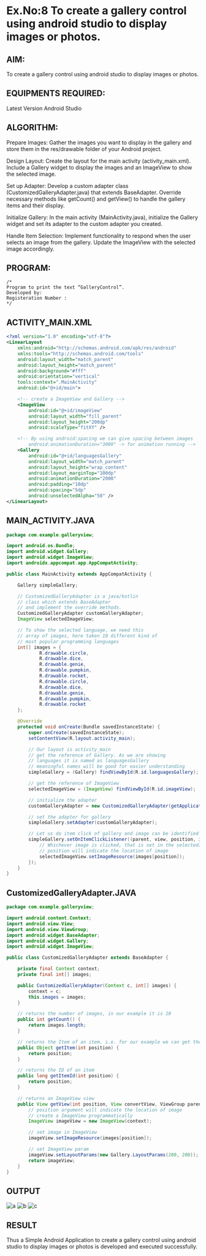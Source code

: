 # Ex.No:8 To create a gallery control using android studio to display images or photos.


## AIM:

To create a gallery control using android studio to display images or photos.

## EQUIPMENTS REQUIRED:

Latest Version Android Studio

## ALGORITHM:

Prepare Images: Gather the images you want to display in the gallery and store them in the res/drawable folder of your Android project.

Design Layout: Create the layout for the main activity (activity_main.xml). Include a Gallery widget to display the images and an ImageView to show the selected image.

Set up Adapter: Develop a custom adapter class (CustomizedGalleryAdapter.java) that extends BaseAdapter. Override necessary methods like getCount() and getView() to handle the gallery items and their display.

Initialize Gallery: In the main activity (MainActivity.java), initialize the Gallery widget and set its adapter to the custom adapter you created.

Handle Item Selection: Implement functionality to respond when the user selects an image from the gallery. Update the ImageView with the selected image accordingly.

## PROGRAM:
```
/*
Program to print the text “GalleryControl”.
Developed by:
Registeration Number :
*/
```
##  ACTIVITY_MAIN.XML
```XML
<?xml version="1.0" encoding="utf-8"?>
<LinearLayout
    xmlns:android="http://schemas.android.com/apk/res/android"
    xmlns:tools="http://schemas.android.com/tools"
    android:layout_width="match_parent"
    android:layout_height="match_parent"
    android:background="#fff"
    android:orientation="vertical"
    tools:context=".MainActivity"
    android:id="@+id/main">

    <!-- create a ImageView and Gallery -->
    <ImageView
        android:id="@+id/imageView"
        android:layout_width="fill_parent"
        android:layout_height="200dp"
        android:scaleType="fitXY" />

    <!-- By using android:spacing we can give spacing between images
        android:animationDuration="3000" -> for animation running -->
    <Gallery
        android:id="@+id/languagesGallery"
        android:layout_width="match_parent"
        android:layout_height="wrap_content"
        android:layout_marginTop="100dp"
        android:animationDuration="2000"
        android:padding="10dp"
        android:spacing="5dp"
        android:unselectedAlpha="50" />
</LinearLayout>
```
## MAIN_ACTIVITY.JAVA
```JAVA
package com.example.galleryview;

import android.os.Bundle;
import android.widget.Gallery;
import android.widget.ImageView;
import androidx.appcompat.app.AppCompatActivity;

public class MainActivity extends AppCompatActivity {

    Gallery simpleGallery;

    // CustomizedGalleryAdapter is a java/kotlin
    // class which extends BaseAdapter
    // and implement the override methods.
    CustomizedGalleryAdapter customGalleryAdapter;
    ImageView selectedImageView;

    // To show the selected language, we need this
    // array of images, here taken 10 different kind of
    // most popular programming languages
    int[] images = {
            R.drawable.circle,
            R.drawable.dice,
            R.drawable.genie,
            R.drawable.pumpkin,
            R.drawable.rocket,
            R.drawable.circle,
            R.drawable.dice,
            R.drawable.genie,
            R.drawable.pumpkin,
            R.drawable.rocket
    };

    @Override
    protected void onCreate(Bundle savedInstanceState) {
        super.onCreate(savedInstanceState);
        setContentView(R.layout.activity_main);

        // Our layout is activity_main
        // get the reference of Gallery. As we are showing
        // languages it is named as languagesGallery
        // meaningful names will be good for easier understanding
        simpleGallery = (Gallery) findViewById(R.id.languagesGallery);

        // get the reference of ImageView
        selectedImageView = (ImageView) findViewById(R.id.imageView);

        // initialize the adapter
        customGalleryAdapter = new CustomizedGalleryAdapter(getApplicationContext(), images);

        // set the adapter for gallery
        simpleGallery.setAdapter(customGalleryAdapter);

        // Let us do item click of gallery and image can be identified by its position
        simpleGallery.setOnItemClickListener((parent, view, position, id) -> {
            // Whichever image is clicked, that is set in the selectedImageView
            // position will indicate the location of image
            selectedImageView.setImageResource(images[position]);
        });
    }
}
```
## CustomizedGalleryAdapter.JAVA
```JAVA
package com.example.galleryview;

import android.content.Context;
import android.view.View;
import android.view.ViewGroup;
import android.widget.BaseAdapter;
import android.widget.Gallery;
import android.widget.ImageView;

public class CustomizedGalleryAdapter extends BaseAdapter {

    private final Context context;
    private final int[] images;

    public CustomizedGalleryAdapter(Context c, int[] images) {
        context = c;
        this.images = images;
    }

    // returns the number of images, in our example it is 10
    public int getCount() {
        return images.length;
    }

    // returns the Item of an item, i.e. for our example we can get the image
    public Object getItem(int position) {
        return position;
    }

    // returns the ID of an item
    public long getItemId(int position) {
        return position;
    }

    // returns an ImageView view
    public View getView(int position, View convertView, ViewGroup parent) {
        // position argument will indicate the location of image
        // create a ImageView programmatically
        ImageView imageView = new ImageView(context);

        // set image in ImageView
        imageView.setImageResource(images[position]);

        // set ImageView param
        imageView.setLayoutParams(new Gallery.LayoutParams(200, 200));
        return imageView;
    }
}
```
## OUTPUT
![a](https://github.com/bergin1312/gallerycontrol/assets/119404594/91488425-42a5-464d-b6cf-d8d85ded5ffa)
![b](https://github.com/bergin1312/gallerycontrol/assets/119404594/8910b88e-9ed6-4f69-82a2-d4f8c0964aa5)
![c](https://github.com/bergin1312/gallerycontrol/assets/119404594/375b8ff3-6a7b-46d3-86fc-570a18150042)




## RESULT
Thus a Simple Android Application to create a gallery control using android studio to display images or photos is developed and executed successfully.

